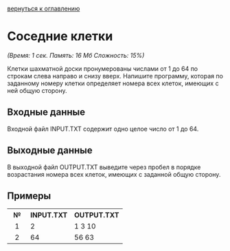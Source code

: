 <a href="/README.md">вернуться к оглавлению</a><br>

<h1>Соседние клетки</h1>
<i>(Время: 1&nbsp;сек. Память: 16 Мб&nbsp;Сложность: 15%)</i>

<p class=text>
Клетки шахматной доски пронумерованы числами от 1 до 64 по строкам слева направо и снизу вверх. Напишите программу, которая по заданному номеру клетки определяет номера всех клеток, имеющих с ней общую сторону.
</p>

<h2>Входные данные</h2>

<p class=text>
Входной файл INPUT.TXT содержит одно целое число от 1 до 64.
</p>

<h2>Выходные данные</h2>

<p class=text>
В выходной файл OUTPUT.TXT выведите через пробел в порядке возрастания номера всех клеток, имеющих с заданной общую сторону. 
</p>

<h2>Примеры</h2>

<table class=main cellpadding=2 cellspacing=1>
<tr><th width=30>№</th><th>INPUT.TXT</th><th>OUTPUT.TXT</th></tr>
<tr class=white2><td align=center>1</td><td valign=top>2</td><td valign=top>1 3 10</td></tr>
<tr class=white2><td align=center>2</td><td valign=top>64</td><td valign=top>56 63</td></tr>
</table>